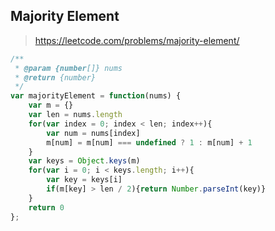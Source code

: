 ## Majority Element 

> https://leetcode.com/problems/majority-element/

```javascript
/**
 * @param {number[]} nums
 * @return {number}
 */
var majorityElement = function(nums) {
    var m = {}
    var len = nums.length
    for(var index = 0; index < len; index++){
        var num = nums[index]
        m[num] = m[num] === undefined ? 1 : m[num] + 1
    }
    var keys = Object.keys(m)
    for(var i = 0; i < keys.length; i++){
        var key = keys[i]
        if(m[key] > len / 2){return Number.parseInt(key)}
    }
    return 0
};
```